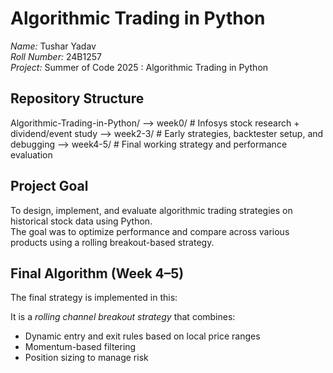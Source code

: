 #  Algorithmic Trading in Python

*Name:* Tushar Yadav  
*Roll Number:* 24B1257  
*Project:* Summer of Code 2025 : Algorithmic Trading  in Python


##  Repository Structure

Algorithmic-Trading-in-Python/
--> week0/ # Infosys stock research + dividend/event study
--> week2-3/ # Early strategies, backtester setup, and debugging
--> week4-5/ # Final working strategy and performance evaluation


##  Project Goal

To design, implement, and evaluate algorithmic trading strategies on historical stock data using Python.  
The goal was to optimize performance and compare across various products using a rolling breakout-based strategy.


##  Final Algorithm (Week 4–5)

The final strategy is implemented in this:

It is a *rolling channel breakout strategy* that combines:
- Dynamic entry and exit rules based on local price ranges
- Momentum-based filtering
- Position sizing to manage risk